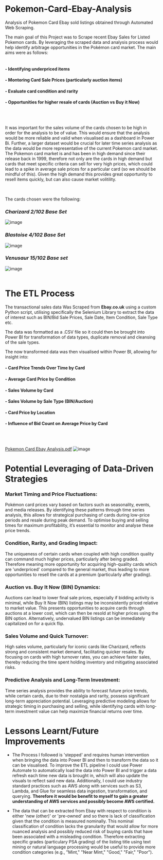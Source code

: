 # Pokemon-Card-Ebay-Analysis
Analysis of Pokemon Card Ebay sold listings obtained through Automated Web Scraping. 

The main goal of this Project was to Scrape recent Ebay Sales for Listed Pokemon cards. By leveraging the scraped data and analysis process would help identify arbitrage opportunities in the Pokémon card market. The main aims were as follows:
<br></br>
#### - Identifying underpriced items 
#### - Montoring Card Sale Prices (particularly auction items)
#### - Evaluate card condition and rarity
#### - Opportunities for higher resale of cards (Auction vs Buy it Now)
<br></br>

It was important for the sales volume of the cards chosen to be high in order for the analysis to be of value.  This would ensure that the analysis would be more reliable and valid when visualised as a dashboard in Power Bi. Further, a larger dataset would be crucial for later time series analysis as the data would be more representative of the current Pokemon card market. The Pokemon card market is and has been in high demand since their release back in 1999, therefore not only are the cards in high demand but cards that meet specific criteria can sell for very high prices, which could lead to a spike in average sale prices for a particular card (so we should be mindful of this). Given the high demand this provides great opportunity to resell items quickly, but can also cause market volitility.

<br></br>
The cards chosen were the following: 
### ***Charizard 2/102 Base Set***
![image](https://github.com/user-attachments/assets/233bbe53-0ef1-48ab-bfed-f9ac46c71821)

### ***Blastoise 4/102 Base Set***
![image](https://github.com/user-attachments/assets/3391ebd4-5d6c-4f38-9bfd-a46b577eacb0)

### ***Venusaur 15/102 Base set***
![image](https://github.com/user-attachments/assets/3806d4cb-8654-4a18-b6c7-2d34aa9cbf60)
<br></br>

# The ETL Process
The transactional sales data Was Scraped from <b>Ebay.co.uk</b> using a custom Python script, utilising specifically the Selenium Library to extract the data of interest such as BIN/Bid Sale Prices, Sale Date, Item Condition, Sale Type etc. 

The data was formatted as a .CSV file so it could then be brought into Power BI for transformation of data types, duplicate removal and cleansing of the sale types. 

The now transformed data was then visualised within Power BI, allowing for insight into:
#### - Card Price Trends Over Time by Card
#### - Average Card Price by Condition 
#### - Sales Volume by Card
#### - Sales Volume by Sale Type (BIN/Auction)
#### - Card Price by Location
#### - Influence of Bid Count on Average Price by Card

<br></br>

[Pokemon Card Ebay Analysis.pdf](https://github.com/user-attachments/files/16195697/Pokemon.Card.Ebay.Analysis.pdf)
![image](https://github.com/user-attachments/assets/b6b5a60d-8127-4ba0-b716-d76d65cf33b5)

# Potential Leveraging of Data-Driven Strategies

### Market Timing and Price Fluctuations:
Pokémon card prices vary based on factors such as seasonality, events, and media releases. By identifying these patterns through time series analysis, this allows for strategical purchasing of cards during low-price periods and resale during peak demand. To optimise buying and selling times for maximum profitability, it’s essential to monitor and analyse these price trends.

### Condition, Rarity, and Grading Impact:
The uniqueness of certain cards when coupled with high condition quality can command much higher prices, particularly after being graded. Therefore meaning more opportunity for acquiring high-quality cards which are 'underpriced' compared to the general market, thus leading to more opportunities to resell the cards at a premium (particularly after grading).

### Auction vs. Buy It Now (BIN) Dynamics:
Auctions can lead to lower final sale prices, especially if bidding activity is minimal, while Buy It Now (BIN) listings may be inconsistently priced relative to market value. This presents opportunities to acquire cards through auctions at a lower cost, which can then be resold at higher prices using the BIN option. Alternatively, undervalued BIN listings can be immediately capitalized on for a quick flip.

### Sales Volume and Quick Turnover:
High sales volume, particularly for iconic cards like Charizard, reflects strong and consistent market demand, facilitating quicker resales. By focusing on cards with high turnover rates, you can achieve faster sales, thereby reducing the time spent holding inventory and mitigating associated risks.

### Predictive Analysis and Long-Term Investment:
Time series analysis provides the ability to forecast future price trends, while certain cards, due to their nostalgia and rarity, possess significant long-term appreciation potential. Leveraging predictive modeling allows for strategic timing in purchasing and selling, while identifying cards with long-term investment value can help maximize financial returns over time.

# Lessons Learnt/Future Improvements
- The Process I followed is 'stepped' and requires human intervention when bringing the data into Power BI and then to transform the data so it can be visualised. To improve the ETL pipeline I could use Power Automate to automatically load the data into Power BI and trigger a data refresh each time new data is brought in, which will also update the visuals to reflect said new data. Additionally, I could use industry standard practices such as AWS along with services such as S3, Lambda, and Glue for seamless data ingestion, transformation, and querying. <b> 
Therefore it would be benefit to myself to gain a greater understanding of AWS services and possibly become AWS certified.</b>

- The data that can be extracted from Ebay with respect to condition is either 'new (other)' or 'pre-owned' and so there is lack of classification given that the condition is measured nominally. This nominal classification of condition lacks the granularity that would allow for more nuanced analysis and possibly reduced risk of buying cards that have been associated with a misleading condition. Therefore extracting specific grades (particulary PSA grading) of the listing title using text mining or natural language processing would be useful to provide more condition categories (e.g., "Mint," "Near Mint," "Good," "Fair," "Poor").
